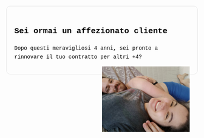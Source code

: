 <!--<!DOCTYPE html>-->

<!DOCTYPE html>
<html lang="it">
<head>
    <meta charset="UTF-8">
    <meta name="viewport" content="width=device-width, initial-scale=1.0">
    <meta http-equiv="Content-Language" content="it">
    <title>La tua Pagina Web con Sfondo Indie</title>
    <style>
        /* Imposta l'immagine come sfondo */
        body {
            background-image: url('IMM036.JPG'); /* Changed background image */
            background-size: cover;
            background-position: center;
            font-family: 'Courier New', monospace;
            color: #000; /* Changed text color to black */
            line-height: 1.6;
        }
        /* Stili per l'intestazione */
        header {
            display: none; /* Removed the header with blue background */
        }
        /* Stili per il contenitore principale */
        .container {
            max-width: 800px;
            margin: 20px auto;
            padding: 20px;
            background-color: transparent; /* Removed the blue background */
            border-radius: 10px;
            border: 1px solid rgba(0, 0, 0, 0.1);
            box-shadow: 0 0 10px rgba(255, 255, 255, 0.3);
        }
        /* Rimpicciolisci l'immagine e spostala a destra */
        .container img {
            max-width: 50%; /* Modifica la larghezza massima dell'immagine */
            height: auto; /* Imposta l'altezza automatica per mantenere le proporzioni */
            float: right; /* Sposta l'immagine a destra */
            margin-left: 20px; /* Aggiunge un margine a sinistra per separare il testo dall'immagine */
        }
        /* Stili per il link attorno all'immagine */
        .container a {
            display: block; /* Imposta il link come blocco per renderlo cliccabile sull'intera larghezza */
        }
        footer {
            display: none; /* Removed the footer */
        }
    </style>
</head>
<body>
    <div class="container">
        <h2>Sei ormai un affezionato cliente</h2>
        <p>Dopo questi meravigliosi 4 anni, sei pronto a rinnovare il tuo contratto per altri +4?</p>
        <!-- Inserisci qui i tuoi commenti -->
        <a href="URL_DEL_LINK">
            <img src="IMG_20200620_151942.jpg" alt="Immagine con commenti">
        </a>
    </div>
</body>
</html>
